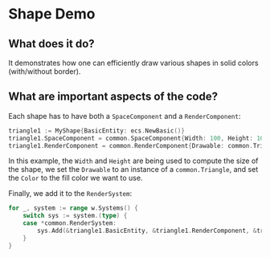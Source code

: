 # Shape Demo

## What does it do?
It demonstrates how one can efficiently draw various shapes in solid colors (with/without border).

## What are important aspects of the code?

Each shape has to have both a `SpaceComponent` and a `RenderComponent`:

```go
triangle1 := MyShape{BasicEntity: ecs.NewBasic()}
triangle1.SpaceComponent = common.SpaceComponent{Width: 100, Height: 100}
triangle1.RenderComponent = common.RenderComponent{Drawable: common.Triangle{}, Color: color.RGBA{255, 0, 0, 255}}
```

In this example, the `Width` and `Height` are being used to compute the size of the shape, we set the `Drawable`
to an instance of a `common.Triangle`, and set the `Color` to the fill color we want to use.

Finally, we add it to the `RenderSystem`:

```go
for _, system := range w.Systems() {
    switch sys := system.(type) {
    case *common.RenderSystem:
        sys.Add(&triangle1.BasicEntity, &triangle1.RenderComponent, &triangle1.SpaceComponent)
    }
}
```